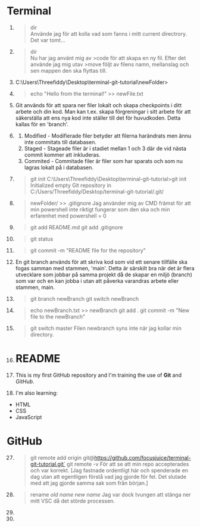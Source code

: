 # Terminal
1. >dir     
    Använde jag för att kolla vad som fanns i mitt current directrory. Det var tomt...
5. >dir     
    Nu har jag använt mig av >code för att skapa en ny fil. Efter det använde jag mig utav >move följt av filens namn, mellanslag och sen mappen den ska flyttas till. 
6.  > 
    C:\Users\Threefiddy\Desktop\terminal-git-tutorial\newFolder>
7. >echo 
    "Hello from the terminal!" >> newFile.txt 
9. >
    Git används för att spara ner filer lokalt och skapa checkpoints i ditt arbete och din kod. Man kan t.ex. skapa förgreningar i sitt arbete för att säkerställa att ens nya kod inte ställer till det för huvudkoden. Detta kallas för en 'branch'.
10. >
    1. Modified - Modifierade filer betyder att filerna harändrats men ännu inte commitats till databasen.
    2. Staged - Stageade filer är i stadiet mellan 1 och 3 där de vid nästa commit kommer att inkluderas.
    3. Commited - Commitade filer är filer som har sparats och som nu lagras lokalt på i databasen.
12. >git init
    C:\Users\Threefiddy\Desktop\terminal-git-tutorial>git init
    Initialized empty Git repository in C:/Users/Threefiddy/Desktop/terminal-git-tutorial/.git/
13. >newFolder/ >> .gitignore 
    Jag använder mig av CMD främst för att min powershell inte riktigt fungerar som den ska och min erfarenhet med powershell = 0
14. >git add README.md 
    >git add .gitignore
15. >git status
16. >git commit -m "README file for the repository"
17. >
    En git branch används för att skriva kod som vid ett senare tillfälle ska fogas samman med stammen, 'main'. Detta är särskilt bra när det är flera utvecklare som jobbar på samma projekt då de skapar en miljö (branch) som var och en kan jobba i utan att påverka varandras arbete eller stammen, main.
18. >git branch newBranch 
    >git switch newBranch
19. >echo newBranch.txt >> newBranch
    >git add .
    >git commit -m "New file to the newBranch"
20. >git switch master 
    Filen newbranch syns inte när jag kollar min directory.

21. # README
22. This is my first GitHub repository and I'm training the use of **Git** and *GitHub*.
24. I'm also learning:
- HTML
- CSS
- JavaScript

# GitHub
27. >git remote add origin git@https://github.com/focusjuice/terminal-git-tutorial.git´
    >git remote -v
    För att se att min repo accepterades och var korrekt.
    [Jag fastnade ordentligt här och spenderade en dag utan att egentligen förstå vad jag gjorde för fel. Det slutade med att jag gjorde samma sak som från början.]
28. >rename *old name* *new name*
    Jag var dock tvungen att stänga ner mitt VSC då det störde processen.
29.
30.
